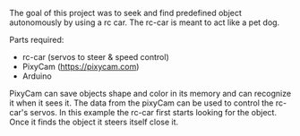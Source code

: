 The goal of this project was to seek and find predefined object autonomously by using a rc car. The rc-car is meant to act like a pet dog.

Parts required:
* rc-car (servos to steer & speed control)
* PixyCam (https://pixycam.com)
* Arduino

PixyCam can save objects shape and color in its memory and can recognize it when it sees it. The data from the pixyCam can be used to control the rc-car's servos. In this example the rc-car first starts looking for the object. Once it finds the object it steers itself close it.
